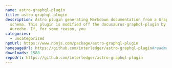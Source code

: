 ```yaml
---
name: astro-graphql-plugin
title: astro-graphql-plugin
description: Astro plugin generating Markdown documentation from a GraphQL
  schema. This plugin is modified off the docusaurus-graphql-plugin by Gabin
  Aureche. If, for some reason, you
categories:
  - uncategorized
npmUrl: https://www.npmjs.com/package/astro-graphql-plugin
homepageUrl: https://github.com/interledger/astro-graphql-plugin#readme
downloads: 1588
repoUrl: https://github.com/interledger/astro-graphql-plugin
---
```

